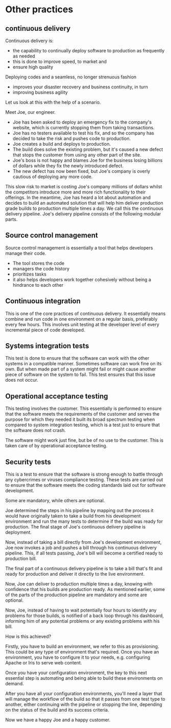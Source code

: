 # Other practices

## continuous delivery

Continuous delivery is: 
- the capability to continually deploy software to production as frequently as needed
- this is done to improve speed, to market and 
- ensure high quality

Deploying codes and a seamless, no longer strenuous fashion 
- improves your disaster recovery and business continuity, in turn
- improving business agility

Let us look at this with the help of a scenario.

Meet Joe, our engineer. 
- Joe has been asked to deploy an emergency fix to the company's website, which is currently stopping them from taking transactions.
- Joe has no testers available to test his fix, and so the company has decided to take the risk and pushes code to production.
- Joe creates a build and deploys to production.
- The build does solve the existing problem, but it's caused a new defect that stops the customer from using any other part of the site.
- Joe's boss is not happy and blames Joe for the business losing billions of dollars while they fix the newly introduced defect.
- The new defect has now been fixed, but Joe's company is overly cautious of deploying any more code.

This slow risk to market is costing Joe's company millions of dollars whilst the competitors introduce more and more rich functionality to their offerings.
In the meantime, Joe has heard a lot about automation and decides to build an automated solution that will help him deliver production grade builds to production multiple times a day. We call this the continuous delivery pipeline. Joe's delivery pipeline consists of the following modular parts.

## Source control management

Source control management is essentially a tool that helps developers manage their code. 
- The tool stores the code
- managers the code history
- prioritizes tasks
- it also helps developers work together cohesively without being a hindrance to each other

## Continuous integration

This is one of the core practices of continuous delivery. It essentially means combine and run code in one environment on a regular basis, preferably every few hours.
This involves unit testing at the developer level of every incremental piece of code developed.

## Systems integration tests

This test is done to ensure that the software can work with the other systems in a compatible manner. Sometimes software can work fine on its own.
But when made part of a system might fail or might cause another piece of software on the system to fail. This test ensures that this issue does not occur.

## Operational acceptance testing

This testing involves the customer. This essentially is performed to ensure that the software meets the requirements of the customer and serves the purpose for which they needed it built its broad spectrum testing when compared to system integration testing, which is a test just to ensure that the software does not crash.

The software might work just fine, but be of no use to the customer. This is taken care of by operational acceptance testing.

## Security tests

This is a test to ensure that the software is strong enough to battle through any cybercrimes or viruses compliance testing.
These tests are carried out to ensure that the software meets the coding standards laid out for software development.

Some are mandatory, while others are optional.

Joe determined the steps in his pipeline by mapping out the process it would have originally taken to take a build from his development environment and run the many tests to determine if the build was ready for production. The final stage of Joe's continuous delivery pipeline is deployment. 

Now, instead of taking a bill directly from Joe's development environment, Joe now invokes a job and pushes a bill through his continuous delivery pipeline. This, if all tests passing, Joe's bill will become a certified ready to production bill.

The final part of a continuous delivery pipeline is to take a bill that's fit and ready for production and deliver it directly to the live environment. 

Now, Joe can deliver to production multiple times a day, knowing with confidence that his builds are production ready. As mentioned earlier, some of the parts of the production pipeline are mandatory and some are optional.

Now, Joe, instead of having to wait potentially four hours to identify any problems for those builds, is notified of a back loop through his dashboard, informing him of any potential problems or any existing problems with his bill.

How is this achieved?

Firstly, you have to build an environment, we refer to this as provisioning. This could be any type of environment that's required. Once you have an environment, you have to configure it to your needs, e.g. configuring Apache or Iris to serve web content.

Once you have your configuration environment, the key to this next essential step is automating and being able to build these environments on demand.

After you have all your configuration environments, you'll need a layer that will manage the workflow of the build so that it passes from one test type to another, either continuing with the pipeline or stopping the line, depending on the status of the build and its success criteria.

Now we have a happy Joe and a happy customer.